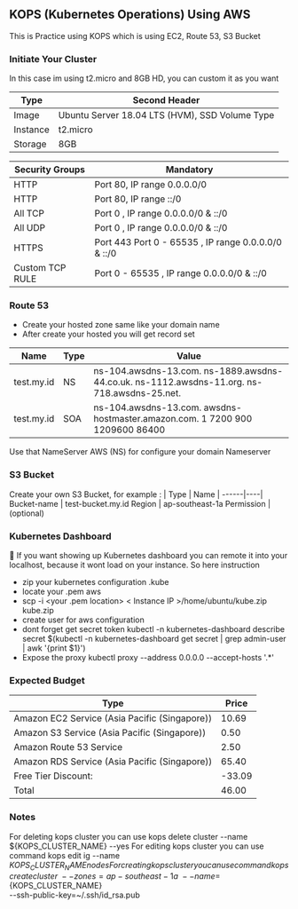 ## KOPS (Kubernetes Operations) Using AWS
This is Practice using  KOPS which is using EC2, Route 53, S3 Bucket

### Initiate Your Cluster
In this case im using t2.micro and 8GB HD, you can custom it as you want

|	Type	 	 | Second Header
------------ | -------------
Image | Ubuntu Server 18.04 LTS (HVM), SSD Volume Type
Instance| t2.micro
Storage| 8GB

|	Security Groups	 	 | Mandatory 
------------ | -------------
HTTP|  Port 80, IP range 0.0.0.0/0
HTTP |  Port 80, IP range ::/0
 All TCP | Port 0 , IP range 0.0.0.0/0 & ::/0
 All UDP |  Port 0 , IP range 0.0.0.0/0 & ::/0
 HTTPS |  Port 443 Port 0 - 65535 , IP range 0.0.0.0/0 & ::/0
 Custom TCP RULE |  Port 0 - 65535 , IP range 0.0.0.0/0 & ::/0

 ### Route 53
- Create your hosted zone same like your domain name 
- After create your hosted you will get record set

|	Name	 	 | Type  |  Value |
------------ | ------------- | --------- |
test.my.id |NS| ns-104.awsdns-13.com. ns-1889.awsdns-44.co.uk. ns-1112.awsdns-11.org. ns-718.awsdns-25.net.
test.my.id |SOA| ns-104.awsdns-13.com. awsdns-hostmaster.amazon.com. 1 7200 900 1209600 86400

Use that NameServer AWS (NS) for configure your domain Nameserver 

### S3 Bucket 
Create your own S3 Bucket, for example :
|	Type	 	 | Name |
------|----|
Bucket-name | test-bucket.my.id
Region | ap-southeast-1a
Permission | (optional)

### Kubernetes Dashboard
:floppy_disk:  If you want showing up Kubernetes dashboard you can remote it into your localhost, because it wont load on your instance. So here instruction

- zip your kubernetes configuration .kube
- locate your .pem aws
- scp -i <your .pem location> < Instance IP >/home/ubuntu/kube.zip kube.zip
- create user for aws configuration
- dont forget get secret token kubectl -n kubernetes-dashboard describe secret $(kubectl -n kubernetes-dashboard get secret | grep admin-user | awk '{print $1}')
- Expose the proxy kubectl proxy --address 0.0.0.0 --accept-hosts '.*'

### Expected Budget
|	Type	 	 | Price |
------|----|
Amazon EC2 Service (Asia Pacific (Singapore))| 10.69
Amazon S3 Service (Asia Pacific (Singapore)) | 0.50
Amazon Route 53 Service | 2.50
Amazon RDS Service (Asia Pacific (Singapore))|65.40
Free Tier  Discount:| -33.09
Total|46.00

### Notes
For deleting kops cluster you can use kops delete cluster --name ${KOPS_CLUSTER_NAME} --yes
For editing kops cluster you can use command kops edit ig --name ${KOPS_CLUSTER_NAME} nodes
For creating kops cluster you can use command kops create cluster \
--zones=ap-southeast-1a \
--name=${KOPS_CLUSTER_NAME} \
--ssh-public-key=~/.ssh/id_rsa.pub